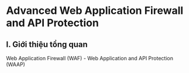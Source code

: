 # Advanced Web Application Firewall and API Protection
## I. Giới thiệu tổng quan

Web Application Firewall (WAF) - Web Application and API Protection (WAAP)
